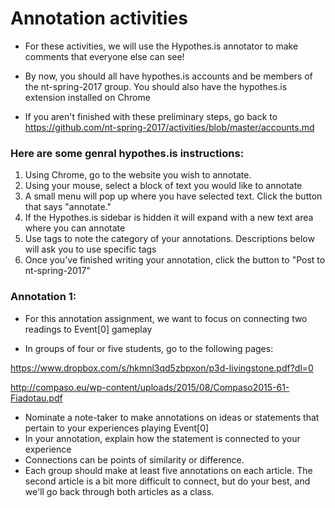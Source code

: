 # Annotation activities

- For these activities, we will use the Hypothes.is annotator to make comments that everyone else can see!

- By now, you should all have hypothes.is accounts and be members of the nt-spring-2017 group. You should also have the hypothes.is extension installed on Chrome

- If you aren't finished with these preliminary steps, go back to https://github.com/nt-spring-2017/activities/blob/master/accounts.md

### Here are some genral hypothes.is instructions:

1. Using Chrome, go to the website you wish to annotate.
2. Using your mouse, select a block of text you would like to annotate
3. A small menu will pop up where you have selected text. Click the button that says "annotate."
4. If the Hypothes.is sidebar is hidden it will expand with a new text area where you can annotate
5. Use tags to note the category of your annotations. Descriptions below will ask you to use specific tags
6. Once you've finished writing your annotation, click the button to "Post to nt-spring-2017"

### Annotation 1:

- For this annotation assignment, we want to focus on connecting two readings to Event[0] gameplay

- In groups of four or five students, go to the following pages:

https://www.dropbox.com/s/hkmnl3qd5zbpxon/p3d-livingstone.pdf?dl=0

http://compaso.eu/wp-content/uploads/2015/08/Compaso2015-61-Fiadotau.pdf

- Nominate a note-taker to make annotations on ideas or statements that pertain to your experiences playing Event[0]
- In your annotation, explain how the statement is connected to your experience
- Connections can be points of similarity or difference.
- Each group should make at least five annotations on each article. The second article is a bit more difficult to connect, but do your best, and we'll go back through both articles as a class. 
